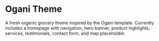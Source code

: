 # Ogani Theme

A fresh organic grocery theme inspired by the Ogani template. Currently includes a homepage with navigation, hero banner, product highlights, services, testimonials, contact form, and map placeholder.
